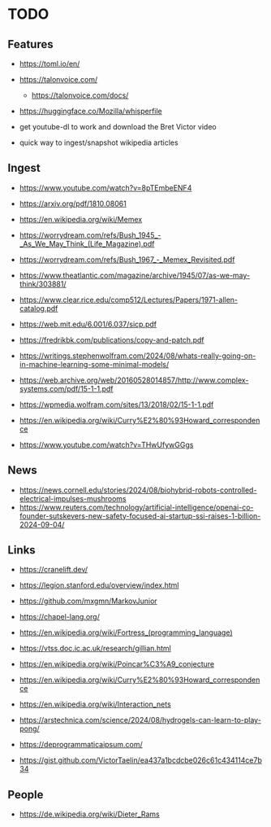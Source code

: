 TODO
====

Features
--------

* https://toml.io/en/
* https://talonvoice.com/
  * https://talonvoice.com/docs/
* https://huggingface.co/Mozilla/whisperfile
* get youtube-dl to work and download the Bret Victor video

* quick way to ingest/snapshot wikipedia articles

Ingest
------

* https://www.youtube.com/watch?v=8pTEmbeENF4
* https://arxiv.org/pdf/1810.08061
* https://en.wikipedia.org/wiki/Memex
* https://worrydream.com/refs/Bush_1945_-_As_We_May_Think_(Life_Magazine).pdf
* https://worrydream.com/refs/Bush_1967_-_Memex_Revisited.pdf

* https://www.theatlantic.com/magazine/archive/1945/07/as-we-may-think/303881/
* https://www.clear.rice.edu/comp512/Lectures/Papers/1971-allen-catalog.pdf
* https://web.mit.edu/6.001/6.037/sicp.pdf
* https://fredrikbk.com/publications/copy-and-patch.pdf
* https://writings.stephenwolfram.com/2024/08/whats-really-going-on-in-machine-learning-some-minimal-models/
* https://web.archive.org/web/20160528014857/http://www.complex-systems.com/pdf/15-1-1.pdf
* https://wpmedia.wolfram.com/sites/13/2018/02/15-1-1.pdf
* https://en.wikipedia.org/wiki/Curry%E2%80%93Howard_correspondence

* https://www.youtube.com/watch?v=THwUfywGGgs

News
----

* https://news.cornell.edu/stories/2024/08/biohybrid-robots-controlled-electrical-impulses-mushrooms
* https://www.reuters.com/technology/artificial-intelligence/openai-co-founder-sutskevers-new-safety-focused-ai-startup-ssi-raises-1-billion-2024-09-04/

Links
-----

* https://cranelift.dev/

* https://legion.stanford.edu/overview/index.html
* https://github.com/mxgmn/MarkovJunior
* https://chapel-lang.org/
* https://en.wikipedia.org/wiki/Fortress_(programming_language)
* https://vtss.doc.ic.ac.uk/research/gillian.html

* https://en.wikipedia.org/wiki/Poincar%C3%A9_conjecture
* https://en.wikipedia.org/wiki/Curry%E2%80%93Howard_correspondence
* https://en.wikipedia.org/wiki/Interaction_nets

* https://arstechnica.com/science/2024/08/hydrogels-can-learn-to-play-pong/

* https://deprogrammaticaipsum.com/
* https://gist.github.com/VictorTaelin/ea437a1bcdcbe026c61c434114ce7b34

People
------

* https://de.wikipedia.org/wiki/Dieter_Rams
